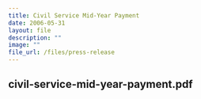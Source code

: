 ```yaml
---
title: Civil Service Mid‑Year Payment
date: 2006-05-31
layout: file
description: ""
image: ""
file_url: /files/press-release
---
```

civil-service-mid-year-payment.pdf
---
